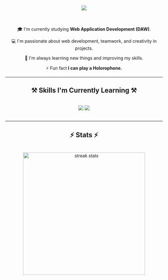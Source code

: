 <h1 align="center">
    <img src="https://readme-typing-svg.herokuapp.com?font=Righteous&size=35&duration=4000&pause=1000&color=F70000&center=true&vCenter=true&width=500&height=70&lines=Hi+there!+%F0%9F%91%8B;I'm+16maniatic" />
</h1>

<br/>

<div align="center">
 
 🎓 I'm currently studying **Web Application Development (DAW)**.  
 
 💻 I'm passionate about web development, teamwork, and creativity in projects.  

🌱 I'm always learning new things and improving my skills. 

⚡ Fun fact **I can play a Holorophone.**

 </div>

 <hr/>
 
<h2 align="center">⚒️ Skills I'm Currently Learning   ⚒️</h2>
<br/>
<div align="center">
    <img src="https://skillicons.dev/icons?i=vscode,git,github,eclipse, html,css" />
    <img src="https://skillicons.dev/icons?i=java,php,mysql,windows,ubuntu" /><br>
</div>

<br/>
<hr/>

<h2 align="center">⚡ Stats ⚡</h2>
<br>
<div align=center>
  <img width=390 src="https://github-readme-streak-stats.herokuapp.com?user=16maniatic&theme=shadow-red&date_format=j%20M%5B%20Y%5D" alt="streak stats"/>
</div>
